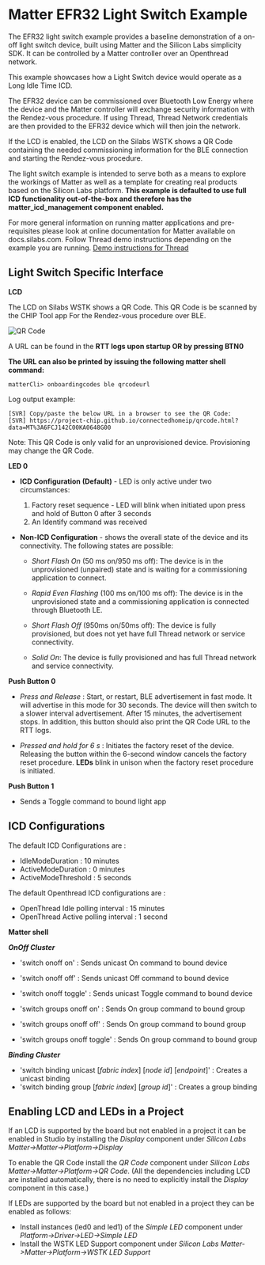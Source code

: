 # Matter EFR32 Light Switch Example

The EFR32 light switch example provides a baseline demonstration of a on-off
light switch device, built using Matter and the Silicon Labs simplicity SDK. It can
be controlled by a Matter controller over an Openthread network.

This example showcases how a Light Switch device would operate as a Long Idle Time ICD.

The EFR32 device can be commissioned over Bluetooth Low Energy where the device
and the Matter controller will exchange security information with the Rendez-vous
procedure. If using Thread, Thread Network credentials are then provided to the
EFR32 device which will then join the network.

If the LCD is enabled, the LCD on the Silabs WSTK shows a QR Code containing the
needed commissioning information for the BLE connection and starting the
Rendez-vous procedure.

The light switch example is intended to serve both as a means to explore the
workings of Matter as well as a template for creating real products based on the
Silicon Labs platform. **This example is defaulted to use full ICD functionality
out-of-the-box and therefore has the matter_icd_management component enabled.**

For more general information on running matter applications and pre-requisites please look at online
documentation for Matter available on docs.silabs.com. Follow Thread demo instructions depending on the example you are running.
[Demo instructions for Thread](https://docs.silabs.com/matter/2.6.2/matter-thread)

## Light Switch Specific Interface

**LCD** 

The LCD on Silabs WSTK shows a QR Code. This QR Code is be scanned by the CHIP Tool app For the Rendez-vous procedure over BLE.

![QR Code](qr_code_img.png)

A URL can be found in the **RTT logs upon startup OR by pressing BTN0**

**The URL can also be printed by issuing the following matter shell command:**

```shell
matterCli> onboardingcodes ble qrcodeurl
```

Log output example:

```shell
[SVR] Copy/paste the below URL in a browser to see the QR Code:
[SVR] https://project-chip.github.io/connectedhomeip/qrcode.html?data=MT%3A6FCJ142C00KA0648G00
```

Note: This QR Code is only valid for an unprovisioned device. Provisioning may change the QR Code.

**LED 0**

- **ICD Configuration (Default)** - LED is only active under two circumstances:

  1. Factory reset sequence - LED will blink when initiated upon press and hold of
     Button 0 after 3 seconds
  2. An Identify command was received

- **Non-ICD Configuration** - shows the overall state of the device and its connectivity. The
  following states are possible:

  - _Short Flash On_ (50 ms on/950 ms off): The device is in the
    unprovisioned (unpaired) state and is waiting for a commissioning
    application to connect.

  - _Rapid Even Flashing_ (100 ms on/100 ms off): The device is in the
    unprovisioned state and a commissioning application is connected through
    Bluetooth LE.

  - _Short Flash Off_ (950ms on/50ms off): The device is fully
    provisioned, but does not yet have full Thread network or service
    connectivity.

  - _Solid On_: The device is fully provisioned and has full Thread
    network and service connectivity.

**Push Button 0**

- _Press and Release_ : Start, or restart, BLE advertisement in fast mode. It will advertise in this mode
  for 30 seconds. The device will then switch to a slower interval advertisement.
  After 15 minutes, the advertisement stops. In addition, this button should also print the QR Code URL to the RTT logs.

- _Pressed and hold for 6 s_ : Initiates the factory reset of the device. Releasing the button within the 6-second window cancels the factory reset procedure. **LEDs** blink in unison when the factory reset procedure is initiated.

**Push Button 1**

- Sends a Toggle command to bound light app

## ICD Configurations

The default ICD Configurations are :

- IdleModeDuration : 10 minutes
- ActiveModeDuration : 0 minutes
- ActiveModeThreshold : 5 seconds

The default Openthread ICD configurations are :

- OpenThread Idle polling interval : 15 minutes
- OpenThread Active polling interval : 1 second

**Matter shell**

**_OnOff Cluster_**

- 'switch onoff on' : Sends unicast On command to bound device
- 'switch onoff off' : Sends unicast Off command to bound device
- 'switch onoff toggle' : Sends unicast Toggle command to bound device

- 'switch groups onoff on' : Sends On group command to bound group
- 'switch groups onoff off' : Sends On group command to bound group
- 'switch groups onoff toggle' : Sends On group command to bound group

**_Binding Cluster_**

- 'switch binding unicast [*fabric index*] [*node id*] [*endpoint*]' : Creates a unicast binding
- 'switch binding group [*fabric index*] [*group id*]' : Creates a group binding

## Enabling LCD and LEDs in a Project

If an LCD is supported by the board but not enabled in a project it can be enabled in Studio by installing the _Display_ component under _Silicon Labs Matter->Matter->Platform->Display_

To enable the QR Code install the _QR Code_ component under _Silicon Labs Matter->Matter->Platform->QR Code_. (All the dependencies including LCD are installed automatically, there is no need to explicitly install the _Display_ component in this case.)

If LEDs are supported by the board but not enabled in a project they can be enabled as follows:

- Install instances (led0 and led1) of the _Simple LED_ component under _Platform->Driver->LED->Simple LED_
- Install the WSTK LED Support component under _Silicon Labs Matter->Matter->Platform->WSTK LED Support_
